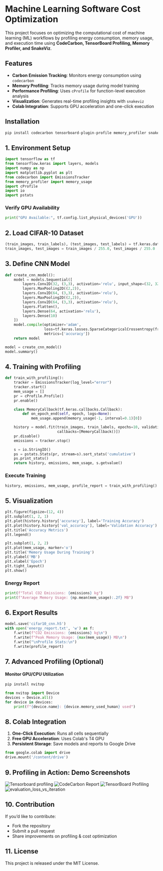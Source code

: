 # Machine Learning Software Cost Optimization

This project focuses on optimizing the computational cost of machine learning (ML) workflows by profiling energy consumption, memory usage, and execution time using **CodeCarbon, TensorBoard Profiling, Memory Profiler, and SnakeViz**.

## Features
- **Carbon Emission Tracking**: Monitors energy consumption using `codecarbon`
- **Memory Profiling**: Tracks memory usage during model training
- **Performance Profiling**: Uses `cProfile` for function-level execution analysis
- **Visualization**: Generates real-time profiling insights with `snakeviz`
- **Colab Integration**: Supports GPU acceleration and one-click execution

## Installation
```sh
pip install codecarbon tensorboard-plugin-profile memory_profiler snakeviz
```

## 1. Environment Setup
```python
import tensorflow as tf
from tensorflow.keras import layers, models
import numpy as np
import matplotlib.pyplot as plt
from codecarbon import EmissionsTracker
from memory_profiler import memory_usage
import cProfile
import io
import pstats
```

### Verify GPU Availability
```python
print("GPU Available:", tf.config.list_physical_devices('GPU'))
```

## 2. Load CIFAR-10 Dataset
```python
(train_images, train_labels), (test_images, test_labels) = tf.keras.datasets.cifar10.load_data()
train_images, test_images = train_images / 255.0, test_images / 255.0
```

## 3. Define CNN Model
```python
def create_cnn_model():
    model = models.Sequential([
        layers.Conv2D(32, (3,3), activation='relu', input_shape=(32, 32, 3)),
        layers.MaxPooling2D((2,2)),
        layers.Conv2D(64, (3,3), activation='relu'),
        layers.MaxPooling2D((2,2)),
        layers.Conv2D(64, (3,3), activation='relu'),
        layers.Flatten(),
        layers.Dense(64, activation='relu'),
        layers.Dense(10)
    ])
    model.compile(optimizer='adam',
                  loss=tf.keras.losses.SparseCategoricalCrossentropy(from_logits=True),
                  metrics=['accuracy'])
    return model

model = create_cnn_model()
model.summary()
```

## 4. Training with Profiling
```python
def train_with_profiling():
    tracker = EmissionsTracker(log_level="error")
    tracker.start()
    mem_usage = []
    pr = cProfile.Profile()
    pr.enable()

    class MemoryCallback(tf.keras.callbacks.Callback):
        def on_epoch_end(self, epoch, logs=None):
            mem_usage.append(memory_usage(-1, interval=0.1)[0])

    history = model.fit(train_images, train_labels, epochs=10, validation_data=(test_images, test_labels),
                        callbacks=[MemoryCallback()])
    pr.disable()
    emissions = tracker.stop()

    s = io.StringIO()
    ps = pstats.Stats(pr, stream=s).sort_stats('cumulative')
    ps.print_stats()
    return history, emissions, mem_usage, s.getvalue()
```

### Execute Training
```python
history, emissions, mem_usage, profile_report = train_with_profiling()
```

## 5. Visualization
```python
plt.figure(figsize=(12, 4))
plt.subplot(1, 2, 1)
plt.plot(history.history['accuracy'], label='Training Accuracy')
plt.plot(history.history['val_accuracy'], label='Validation Accuracy')
plt.title('Accuracy Metrics')
plt.legend()

plt.subplot(1, 2, 2)
plt.plot(mem_usage, marker='o')
plt.title('Memory Usage During Training')
plt.ylabel('MB')
plt.xlabel('Epoch')
plt.tight_layout()
plt.show()
```

### Energy Report
```python
print(f"Total CO2 Emissions: {emissions} kg")
print(f"Average Memory Usage: {np.mean(mem_usage):.2f} MB")
```

## 6. Export Results
```python
model.save('cifar10_cnn.h5')
with open('energy_report.txt', 'w') as f:
    f.write(f"CO2 Emissions: {emissions} kg\n")
    f.write(f"Peak Memory Usage: {max(mem_usage)} MB\n")
    f.write("\nProfile Stats:\n")
    f.write(profile_report)
```

## 7. Advanced Profiling (Optional)
#### Monitor GPU/CPU Utilization
```sh
pip install nvitop
```
```python
from nvitop import Device
devices = Device.all()
for device in devices:
    print(f"{device.name}: {device.memory_used_human} used")
```

## 8. Colab Integration
1. **One-Click Execution**: Runs all cells sequentially
2. **Free GPU Acceleration**: Uses Colab's T4 GPU
3. **Persistent Storage**: Save models and reports to Google Drive
```python
from google.colab import drive
drive.mount('/content/drive')
```

## 9. Profiling in Action: Demo Screenshots
![Tensorboard profiling](./images/memory_usage_while_training.png)
![CodeCarbon Report](./images/memory_usage_while_training.png)
![TensorBoard Profiling](./images/tensorboard_epoch_accuracy.png)
![evaluation_loss_vs_iteration](./images/evaluation_loss%20_vs%20_iteration.png)

## 10. Contribution
If you’d like to contribute:
- Fork the repository
- Submit a pull request
- Share improvements on profiling & cost optimization

## 11. License
This project is released under the MIT License.

